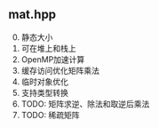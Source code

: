 ## mat.hpp
0. 静态大小
1. 可在堆上和栈上
2. OpenMP加速计算
3. 缓存访问优化矩阵乘法
4. 临时对象优化
5. 支持类型转换
6. TODO: 矩阵求逆、除法和取逆后乘法
7. TODO: 稀疏矩阵
